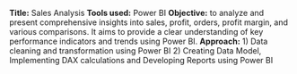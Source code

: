 **Title:** Sales Analysis
**Tools used:** Power BI
**Objective:** to analyze and present comprehensive insights into sales, profit, orders, profit margin, and various comparisons.
                It aims to provide a clear understanding of key performance indicators and trends using Power BI.
 **Approach:** 1) Data cleaning and transformation using Power BI
               2) Creating Data Model, Implementing DAX calculations and Developing Reports using Power BI
